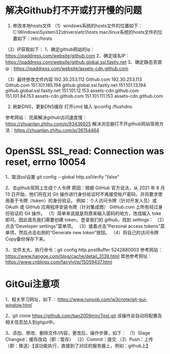 # 解决Github打不开或打开慢的问题
1. 修改本地hosts文件
（1）windows系统的hosts文件的位置如下：C:\Windows\System32\drivers\etc\hosts
mac/linux系统的hosts文件的位置如下：/etc/hosts

（2）IP获取如下：
1、确定github网站的ip： https://ipaddress.com/website/github.com
2、确定域名IP： https://ipaddress.com/website/github.global.ssl.fastly.net
3、确定静态资源ip：https://ipaddress.com/website/assets-cdn.github.com

（3）最终修改文件内容
192.30.253.112 Github.com
192.30.253.113 Github.com
151.101.185.194 github.global.ssl.fastly.net
151.101.13.194 github.global.ssl.fastly.net
151.101.12.153	assets-cdn.github.com
151.101.84.153	assets-cdn.github.com
151.101.111.153	assets-cdn.github.com

2. 刷新DNS，更新DNS缓存
打开cmd 输入 ipconfig /flushdns

参考网站：
完美解决github访问速度慢：https://zhuanlan.zhihu.com/p/93436925
解决浏览器打不开github网站常用方法：https://zhuanlan.zhihu.com/p/36154464

# OpenSSL SSL_read: Connection was reset, errno 10054 
1、取消ssl设置
git config --global http.sslVerify "false"

2、去github官网上生成个人令牌
原因：根据 GitHub 官方说法，从 2021 年 8 月 13 日开始，他们将在对 Git 操作进行身份验证时不再接受帐户密码，并将要求使用基于令牌（token）的身份验证。
例如：个人访问令牌（针对开发人员）或 OAuth 或 GitHub 应用程序安装令牌（针对集成商） GitHub.com 上所有经过身份验证的 Git 操作。
（1）简单来说就是将原来输入密码的地方，改成输入 toke 即可。因此首先我们需要创建 token，登录我们的 github，找到 settings：
（2）点击“Developer settings”菜单项。
（3）接着点击“Personal access tokens”菜单项，然后点击右侧的“Generate new token”按钮。
（4）将自己的访问令牌Copy备份保存下来。

3、文件太大，执行命令：git config http.postBuffer 5242880003
参考网站：https://www.hangge.com/blog/cache/detail_3139.html
其他参考网址：https://www.cnblogs.com/fairylyl/p/15059437.html

# GitGui注意项
1、相关学习网址，如下：
https://www.runoob.com/w3cnote/git-gui-window.html

2、git clone https://github.com/tian2009min/Test.git
该操作会自动将配置及相关信息加入到gitgui中。

3、添加、修改、删除文件/内容，更改后，操作步骤，如下：
（1）Stage Changed：缓存改动（即：暂存）
（2）Commit：提交
（3）Push：上传（即：推送）【该功能执行，直接到了对应的服务器上，例如：github上】